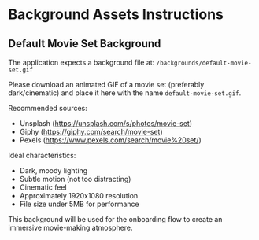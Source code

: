 # Background Assets Instructions

## Default Movie Set Background

The application expects a background file at:
`/backgrounds/default-movie-set.gif`

Please download an animated GIF of a movie set (preferably dark/cinematic) and place it here with the name `default-movie-set.gif`.

Recommended sources:
- Unsplash (https://unsplash.com/s/photos/movie-set)
- Giphy (https://giphy.com/search/movie-set)
- Pexels (https://www.pexels.com/search/movie%20set/)

Ideal characteristics:
- Dark, moody lighting
- Subtle motion (not too distracting)
- Cinematic feel
- Approximately 1920x1080 resolution
- File size under 5MB for performance

This background will be used for the onboarding flow to create an immersive movie-making atmosphere.